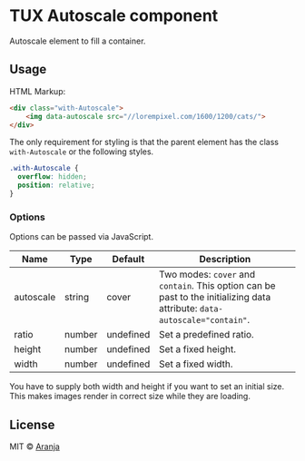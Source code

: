 # TUX Autoscale component

Autoscale element to fill a container.

## Usage

HTML Markup:

```html
<div class="with-Autoscale">
    <img data-autoscale src="//lorempixel.com/1600/1200/cats/">
</div>
```

The only requirement for styling is that the parent element has the class `with-Autoscale` or the following styles.

```css
.with-Autoscale {
  overflow: hidden;
  position: relative;
}
```

### Options
Options can be passed via JavaScript. 

| Name | Type | Default | Description |
| ------ | ------- | ----- | ------ |
| autoscale | string | cover | Two modes: `cover` and `contain`. This option can be past to the initializing data attribute: `data-autoscale="contain"`. |
| ratio | number | undefined | Set a predefined ratio. |
| height | number | undefined | Set a fixed height. |
| width | number | undefined | Set a fixed width. |

You have to supply both width and height if you want to set an initial size. This makes images render in correct size while they are loading.

## License
MIT © [Aranja](http://aranja.com/)
